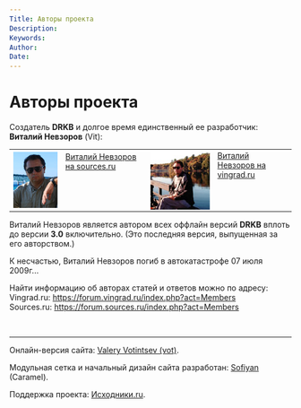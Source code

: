 ```yaml
---
Title: Авторы проекта
Description: 
Keywords: 
Author: 
Date:
---
```


Авторы проекта
==============

Создатель **DRKB** и долгое время единственный ее разработчик: **Виталий Невзоров** (Vit):

<table width="100%">
<tr>
<td>
<a href="https://forum.sources.ru/index.php?showuser=4453">
<img src="Vit_src.jpg" alt="Виталий Невзоров" style="float:left; padding-right:1em;"/>
Виталий Невзоров на sources.ru
</a>
</td>
<td>
<a href="https://forum.vingrad.ru/index.php?showuser=10">
<img src="vit.jpg" alt="Виталий Невзоров" style="float:left; padding-right:1em;"/>
Виталий Невзоров на vingrad.ru
</a>
</td>
</tr>
</table>

Виталий Невзоров является автором всех оффлайн версий **DRKB**
вплоть до версии **3.0** включительно.
(Это последняя версия, выпущенная за его авторством.)

К несчастью, Виталий Невзоров погиб в автокатастрофе 07 июля 2009г...

Найти информацию об авторах статей и ответов можно по адресу:  
Vingrad.ru: <https://forum.vingrad.ru/index.php?act=Members>  
Sourсes.ru: <https://forum.sources.ru/index.php?act=Members>

&nbsp;

---

Онлайн-версия сайта: [Valery Votintsev
(vot)](https://forum.sources.ru/index.php?showuser=2 "Valery Votintsev (vot)").

Модульная сетка и начальный дизайн сайта разработан:
[Sofiyan](https://www.colorcat.ru/ "Sofiyan (Caramel)")
(Caramel).

Поддержка проекта:
[Исходники.ru](https://forum.sources.ru/ "Исходники.Ru").
